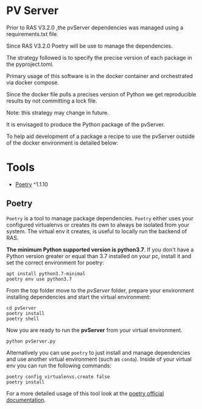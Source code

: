 # PV Server

Prior to RAS V3.2.0 ,the pvServer dependencies was managed using a requirements.txt file.

Since RAS V3.2.0 Poetry will be use to manage the dependencies.

The strategy followed is to specify the precise version of each package in the pyproject.toml. 

Primary usage of this software is in the docker container and orchestrated via docker compose.

Since the docker file pulls a precises version of Python we get reproducible results by not committing a lock file.

Note: this strategy may change in future.

It is envisaged to produce the Python package of the pvServer. 

To help aid development of a package a recipe to use the pvServer outside of the docker environment is detailed below:


# Tools

- [Poetry](https://python-poetry.org/) ^1.1.10
 
## Poetry

`Poetry` is a tool to manage package dependencies. `Poetry` either uses your configured virtualenvs or creates its own to always be isolated from your system. The virtual env it creates, is useful to locally run the backend of RAS. 

**The minimum Python supported version is python3.7**. If you don't have a Python version greater or equal than 3.7 installed on your pc, install it and set the correct environment for poetry:

    apt install python3.7-minimal
    poetry env use python3.7

From the top folder move to the _pvServer_ folder, prepare your environment installing dependencies and start the virtual environment:

    cd pvServer
    poetry install
    poetry shell

Now you are ready to run the **pvServer** from your virtual environment.

    python pvServer.py

Alternatively you can use `poetry` to just install and manage dependencies and use another virtual environment (such as `conda`). Inside of your virtual env you can run the following commands:

    poetry config virtualenvs.create false
    poetry install

For a more detailed usage of this tool look at the [poetry official documentation](https://python-poetry.org/).